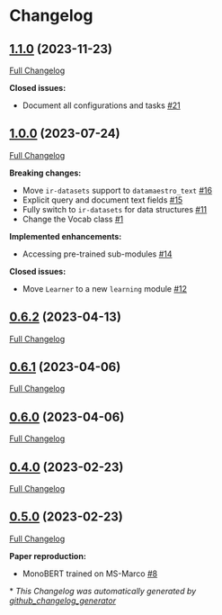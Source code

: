 # Changelog

## [1.1.0](https://github.com/experimaestro/experimaestro-ir/tree/1.1.0) (2023-11-23)

[Full Changelog](https://github.com/experimaestro/experimaestro-ir/compare/1.0.0...1.1.0)

**Closed issues:**

- Document all configurations and tasks [\#21](https://github.com/experimaestro/experimaestro-ir/issues/21)

## [1.0.0](https://github.com/experimaestro/experimaestro-ir/tree/1.0.0) (2023-07-24)

[Full Changelog](https://github.com/experimaestro/experimaestro-ir/compare/0.6.2...1.0.0)

**Breaking changes:**

- Move `ir-datasets` support to `datamaestro_text` [\#16](https://github.com/experimaestro/experimaestro-ir/issues/16)
- Explicit query and document text fields [\#15](https://github.com/experimaestro/experimaestro-ir/issues/15)
- Fully switch to `ir-datasets` for data structures [\#11](https://github.com/experimaestro/experimaestro-ir/issues/11)
- Change the Vocab class [\#1](https://github.com/experimaestro/experimaestro-ir/issues/1)

**Implemented enhancements:**

- Accessing pre-trained sub-modules [\#14](https://github.com/experimaestro/experimaestro-ir/issues/14)

**Closed issues:**

- Move `Learner` to a new `learning` module [\#12](https://github.com/experimaestro/experimaestro-ir/issues/12)

## [0.6.2](https://github.com/experimaestro/experimaestro-ir/tree/0.6.2) (2023-04-13)

[Full Changelog](https://github.com/experimaestro/experimaestro-ir/compare/0.6.1...0.6.2)

## [0.6.1](https://github.com/experimaestro/experimaestro-ir/tree/0.6.1) (2023-04-06)

[Full Changelog](https://github.com/experimaestro/experimaestro-ir/compare/0.6.0...0.6.1)

## [0.6.0](https://github.com/experimaestro/experimaestro-ir/tree/0.6.0) (2023-04-06)

[Full Changelog](https://github.com/experimaestro/experimaestro-ir/compare/0.4.0...0.6.0)

## [0.4.0](https://github.com/experimaestro/experimaestro-ir/tree/0.4.0) (2023-02-23)

[Full Changelog](https://github.com/experimaestro/experimaestro-ir/compare/0.5.0...0.4.0)

## [0.5.0](https://github.com/experimaestro/experimaestro-ir/tree/0.5.0) (2023-02-23)

[Full Changelog](https://github.com/experimaestro/experimaestro-ir/compare/0.3.0...0.5.0)

**Paper reproduction:**

- MonoBERT trained on MS-Marco [\#8](https://github.com/experimaestro/experimaestro-ir/issues/8)



\* *This Changelog was automatically generated by [github_changelog_generator](https://github.com/github-changelog-generator/github-changelog-generator)*
